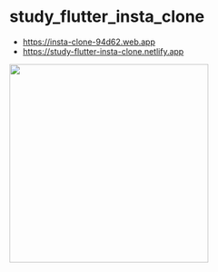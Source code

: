 # study_flutter_insta_clone

* https://insta-clone-94d62.web.app
* https://study-flutter-insta-clone.netlify.app

<img src="https://user-images.githubusercontent.com/6658563/142345433-54a3754b-4a12-4a32-8629-bd2838ed0cce.gif" style="width:350px">
